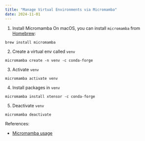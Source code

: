 ```yaml
---
title: "Manage Virtual Environments via Micromamba"
date: 2024-11-01
---
```


1. Install Micromamba
On macOS, you can install `micromamba` from [Homebrew](https://brew.sh/):
  ```
  brew install micromamba
  ```
2. Create a virtual env called `venv`
  ```
  micromamba create -n venv -c conda-forge
  ```
3. Activate `venv`
  ```
  micromamba activate venv
  ```
4. Install packages in `venv`
  ```
  micromamba install xtensor -c conda-forge
  ```
5. Deactivate `venv`
  ```
  micromamba deactivate
  ```

References:
- [Micromamba usage](https://mamba.readthedocs.io/en/latest/user_guide/micromamba.html#)
